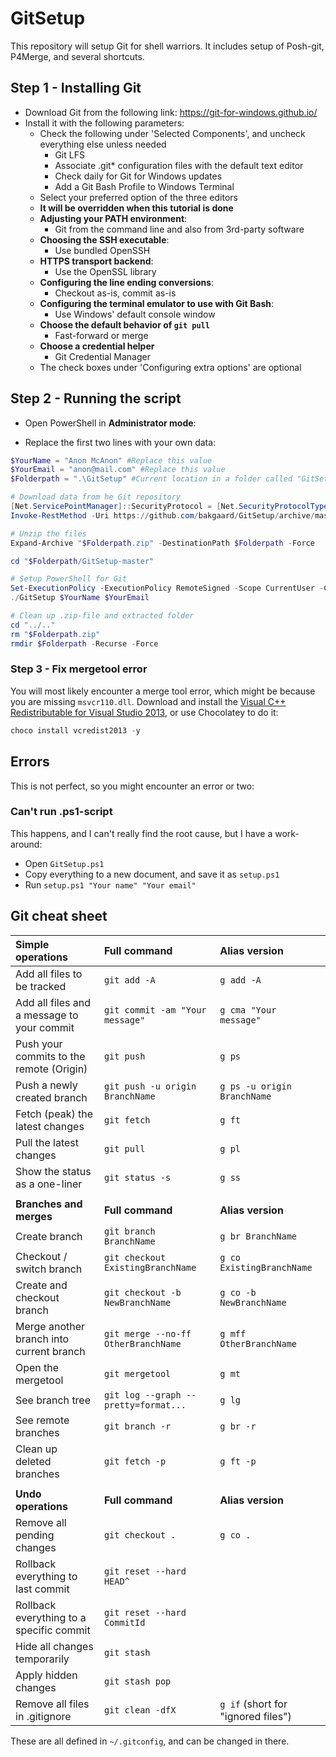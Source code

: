 # GitSetup

This repository will setup Git for shell warriors.
It includes setup of Posh-git, P4Merge, and several shortcuts.

## Step 1 - Installing Git

* Download Git from the following link:
 <https://git-for-windows.github.io/>
* Install it with the following parameters:
  * Check the following under 'Selected Components', and uncheck everything else unless needed
    * Git LFS
    * Associate .git* configuration files with the default text editor
    * Check daily for Git for Windows updates
    * Add a Git Bash Profile to Windows Terminal
  * Select your preferred option of the three editors
  * **It will be overridden when this tutorial is done**
  * **Adjusting your PATH environment**:
    * Git from the command line and also from 3rd-party software
  * **Choosing the SSH executable**:
    * Use bundled OpenSSH
  * **HTTPS transport backend**:
    * Use the OpenSSL library
  * **Configuring the line ending conversions**:
    * Checkout as-is, commit as-is
  * **Configuring the terminal emulator to use with Git Bash**:
    * Use Windows' default console window
  * **Choose the default behavior of `git pull`**
    * Fast-forward or merge
  * **Choose a credential helper**
    * Git Credential Manager
  * The check boxes under 'Configuring extra options' are optional

## Step 2 - Running the script

* Open PowerShell in **Administrator mode**:

* Replace the first two lines with your own data:

```powershell
$YourName = "Anon McAnon" #Replace this value
$YourEmail = "anon@mail.com" #Replace this value
$Folderpath = ".\GitSetup" #Current location in a folder called "GitSetup"

# Download data from he Git repository
[Net.ServicePointManager]::SecurityProtocol = [Net.SecurityProtocolType]::Tls12
Invoke-RestMethod -Uri https://github.com/bakgaard/GitSetup/archive/master.zip -OutFile "$Folderpath.zip"

# Unzip the files
Expand-Archive "$Folderpath.zip" -DestinationPath $Folderpath -Force

cd "$Folderpath/GitSetup-master"

# Setup PowerShell for Git
Set-ExecutionPolicy -ExecutionPolicy RemoteSigned -Scope CurrentUser -Confirm -Force
./GitSetup $YourName $YourEmail

# Clean up .zip-file and extracted folder
cd "../.."
rm "$Folderpath.zip"
rmdir $Folderpath -Recurse -Force
```

### Step 3 - Fix mergetool error

You will most likely encounter a merge tool error, which might be because you are missing ``msvcr110.dll``.
Download and install the [Visual C++ Redistributable for Visual Studio 2013](https://www.microsoft.com/en-us/download/details.aspx?id=40784), or use Chocolatey to do it:

```powershell
choco install vcredist2013 -y
```

## Errors

This is not perfect, so you might encounter an error or two:

### Can't run .ps1-script

This happens, and I can't really find the root cause, but I have a work-around:

* Open ``GitSetup.ps1``
* Copy everything to a new document, and save it as ``setup.ps1``
* Run ``setup.ps1 "Your name" "Your email"``

## Git cheat sheet

| **Simple operations** | **Full command** | **Alias version** |
| :--- | :--- | :--- |
| Add all files to be tracked | ``git add -A`` | ``g add -A`` |
| Add all files and a message to your commit | ``git commit -am "Your message"`` | ``g cma "Your message"`` |
| Push your commits to the remote (Origin) | ``git push`` | ``g ps`` |
| Push a newly created branch | ``git push -u origin BranchName`` | ``g ps -u origin BranchName`` |
| Fetch (peak) the latest changes | ``git fetch`` | ``g ft`` |
| Pull the latest changes | ``git pull`` | ``g pl`` |
| Show the status as a one-liner | ``git status -s`` | ``g ss`` |
| | | |
| **Branches and merges** | **Full command** | **Alias version** |
| Create branch | ``git branch BranchName`` | ``g br BranchName`` |
| Checkout / switch branch | ``git checkout ExistingBranchName`` | ``g co ExistingBranchName`` |
| Create and checkout branch | ``git checkout -b NewBranchName`` | ``g co -b NewBranchName`` |
| Merge another branch into current branch | ``git merge --no-ff OtherBranchName`` | ``g mff OtherBranchName`` |
| Open the mergetool | ``git mergetool`` | ``g mt`` |
| See branch tree | ``git log --graph --pretty=format...`` | ``g lg`` |
| See remote branches | ``git branch -r`` | ``g br -r`` |
| Clean up deleted branches | ``git fetch -p`` | ``g ft -p`` |
| | | |
| **Undo operations** | **Full command** | **Alias version** |
| Remove all pending changes | ``git checkout .`` | ``g co .`` |
| Rollback everything to last commit | ``git reset --hard HEAD^`` |   |
| Rollback everything to a specific commit | ``git reset --hard CommitId`` |   |
| Hide all changes temporarily | ``git stash`` |   |
| Apply hidden changes | ``git stash pop`` |   |
| Remove all files in .gitignore | ``git clean -dfX`` | ``g if`` (short for "ignored files") |

These are all defined in ``~/.gitconfig``, and can be changed in there.
